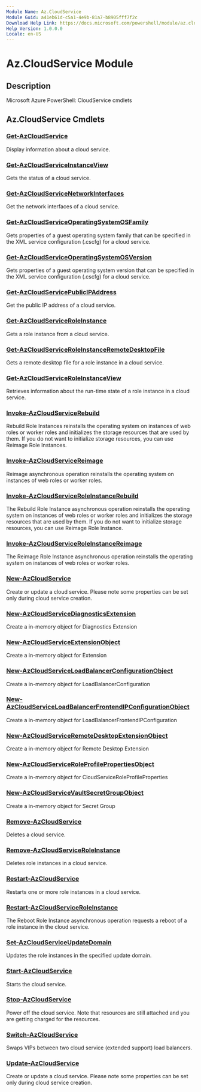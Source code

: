```yaml
---
Module Name: Az.CloudService
Module Guid: a41eb61d-c5a1-4e9b-81a7-b8905fff7f2c
Download Help Link: https://docs.microsoft.com/powershell/module/az.cloudservice
Help Version: 1.0.0.0
Locale: en-US
---
```


# Az.CloudService Module
## Description
Microsoft Azure PowerShell: CloudService cmdlets

## Az.CloudService Cmdlets
### [Get-AzCloudService](Get-AzCloudService.md)
Display information about a cloud service.

### [Get-AzCloudServiceInstanceView](Get-AzCloudServiceInstanceView.md)
Gets the status of a cloud service.

### [Get-AzCloudServiceNetworkInterfaces](Get-AzCloudServiceNetworkInterfaces.md)
Get the network interfaces of a cloud service.

### [Get-AzCloudServiceOperatingSystemOSFamily](Get-AzCloudServiceOperatingSystemOSFamily.md)
Gets properties of a guest operating system family that can be specified in the XML service configuration (.cscfg) for a cloud service.

### [Get-AzCloudServiceOperatingSystemOSVersion](Get-AzCloudServiceOperatingSystemOSVersion.md)
Gets properties of a guest operating system version that can be specified in the XML service configuration (.cscfg) for a cloud service.

### [Get-AzCloudServicePublicIPAddress](Get-AzCloudServicePublicIPAddress.md)
Get the public IP address of a cloud service.

### [Get-AzCloudServiceRoleInstance](Get-AzCloudServiceRoleInstance.md)
Gets a role instance from a cloud service.

### [Get-AzCloudServiceRoleInstanceRemoteDesktopFile](Get-AzCloudServiceRoleInstanceRemoteDesktopFile.md)
Gets a remote desktop file for a role instance in a cloud service.

### [Get-AzCloudServiceRoleInstanceView](Get-AzCloudServiceRoleInstanceView.md)
Retrieves information about the run-time state of a role instance in a cloud service.

### [Invoke-AzCloudServiceRebuild](Invoke-AzCloudServiceRebuild.md)
Rebuild Role Instances reinstalls the operating system on instances of web roles or worker roles and initializes the storage resources that are used by them.
If you do not want to initialize storage resources, you can use Reimage Role Instances.

### [Invoke-AzCloudServiceReimage](Invoke-AzCloudServiceReimage.md)
Reimage asynchronous operation reinstalls the operating system on instances of web roles or worker roles.

### [Invoke-AzCloudServiceRoleInstanceRebuild](Invoke-AzCloudServiceRoleInstanceRebuild.md)
The Rebuild Role Instance asynchronous operation reinstalls the operating system on instances of web roles or worker roles and initializes the storage resources that are used by them.
If you do not want to initialize storage resources, you can use Reimage Role Instance.

### [Invoke-AzCloudServiceRoleInstanceReimage](Invoke-AzCloudServiceRoleInstanceReimage.md)
The Reimage Role Instance asynchronous operation reinstalls the operating system on instances of web roles or worker roles.

### [New-AzCloudService](New-AzCloudService.md)
Create or update a cloud service.
Please note some properties can be set only during cloud service creation.

### [New-AzCloudServiceDiagnosticsExtension](New-AzCloudServiceDiagnosticsExtension.md)
Create a in-memory object for Diagnostics Extension

### [New-AzCloudServiceExtensionObject](New-AzCloudServiceExtensionObject.md)
Create a in-memory object for Extension

### [New-AzCloudServiceLoadBalancerConfigurationObject](New-AzCloudServiceLoadBalancerConfigurationObject.md)
Create a in-memory object for LoadBalancerConfiguration

### [New-AzCloudServiceLoadBalancerFrontendIPConfigurationObject](New-AzCloudServiceLoadBalancerFrontendIPConfigurationObject.md)
Create a in-memory object for LoadBalancerFrontendIPConfiguration

### [New-AzCloudServiceRemoteDesktopExtensionObject](New-AzCloudServiceRemoteDesktopExtensionObject.md)
Create a in-memory object for Remote Desktop Extension

### [New-AzCloudServiceRoleProfilePropertiesObject](New-AzCloudServiceRoleProfilePropertiesObject.md)
Create a in-memory object for CloudServiceRoleProfileProperties

### [New-AzCloudServiceVaultSecretGroupObject](New-AzCloudServiceVaultSecretGroupObject.md)
Create a in-memory object for Secret Group

### [Remove-AzCloudService](Remove-AzCloudService.md)
Deletes a cloud service.

### [Remove-AzCloudServiceRoleInstance](Remove-AzCloudServiceRoleInstance.md)
Deletes role instances in a cloud service.

### [Restart-AzCloudService](Restart-AzCloudService.md)
Restarts one or more role instances in a cloud service.

### [Restart-AzCloudServiceRoleInstance](Restart-AzCloudServiceRoleInstance.md)
The Reboot Role Instance asynchronous operation requests a reboot of a role instance in the cloud service.

### [Set-AzCloudServiceUpdateDomain](Set-AzCloudServiceUpdateDomain.md)
Updates the role instances in the specified update domain.

### [Start-AzCloudService](Start-AzCloudService.md)
Starts the cloud service.

### [Stop-AzCloudService](Stop-AzCloudService.md)
Power off the cloud service.
Note that resources are still attached and you are getting charged for the resources.

### [Switch-AzCloudService](Switch-AzCloudService.md)
Swaps VIPs between two cloud service (extended support) load balancers.

### [Update-AzCloudService](Update-AzCloudService.md)
Create or update a cloud service.
Please note some properties can be set only during cloud service creation.

